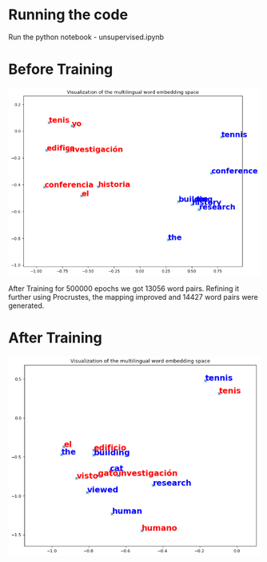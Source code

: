 # Running the code

Run the python notebook - unsupervised.ipynb


# Before Training
![Before training](before.png)



After Training for 500000 epochs we got 13056 word pairs.
Refining it further using Procrustes, the mapping improved and 14427 word pairs were generated.
# After Training
![Multilingual embedding space](mapping.png)
